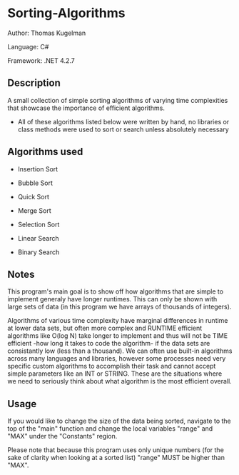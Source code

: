 # Sorting-Algorithms

Author: Thomas Kugelman

Language: C#

Framework: .NET 4.2.7

## Description

A small collection of simple sorting algorithms of varying time complexities that showcase the importance of efficient algorithms.

- All of these algorithms listed below were written by hand, no libraries or class methods were used to sort or search unless absolutely necessary

## Algorithms used 

- Insertion Sort
- Bubble Sort
- Quick Sort
- Merge Sort
- Selection Sort

- Linear Search
- Binary Search

## Notes

This program's main goal is to show off how algorithms that are simple to implement 
generaly have longer runtimes. This can only be shown with large sets of data (in this program we have arrays of thousands of integers).

Algorithms of various time complexity have marginal differences in runtime at lower data sets, 
but often more complex and RUNTIME efficient algorithms like O(log N) take longer to implement 
and thus will not be TIME efficient -how long it takes to code the algorithm- if the data sets are consistantly low (less than a thousand). We can often use built-in algorithms across many languages and libraries, however some processes need very specific custom algorithms to accomplish their task and cannot accept simple parameters like an INT or STRING. These are the situations where we need to seriously think about what algorithm is the most efficient overall.


## Usage

If you would like to change the size of the data being sorted, navigate to the top of the "main" function 
and change the local variables "range" and "MAX" under the "Constants" region. 

Please note that because this program uses only unique numbers (for the sake of clarity when looking at a sorted list)
"range" MUST be higher than "MAX".
